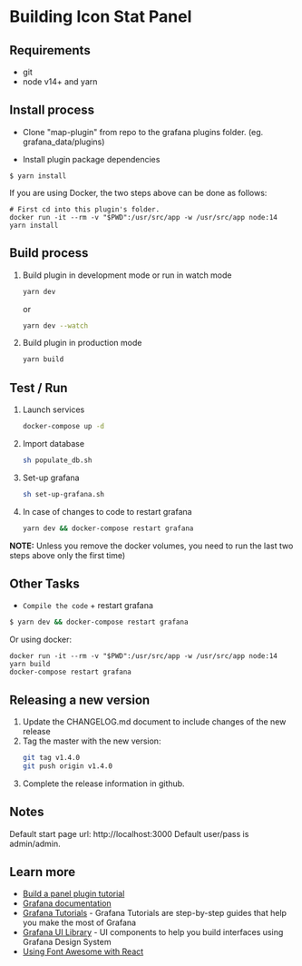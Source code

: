 # Building Icon Stat Panel

## Requirements

- git
- node v14+ and yarn

## Install process

- Clone "map-plugin" from repo to the grafana plugins folder. (eg. grafana_data/plugins)

- Install plugin package dependencies

```
$ yarn install
```

If you are using Docker, the two steps above can be done as follows:
```
# First cd into this plugin's folder.
docker run -it --rm -v "$PWD":/usr/src/app -w /usr/src/app node:14 yarn install
```

## Build process

1. Build plugin in development mode or run in watch mode

   ```bash
   yarn dev
   ```

   or

   ```bash
   yarn dev --watch
   ```

2. Build plugin in production mode

   ```bash
   yarn build
   ```

## Test / Run

1. Launch services

    ```bash
    docker-compose up -d
    ```

2. Import database

    ```bash
    sh populate_db.sh
    ```

3. Set-up grafana

    ```bash
    sh set-up-grafana.sh
    ```

4. In case of changes to code to restart grafana

    ```bash
    yarn dev && docker-compose restart grafana
    ```

**NOTE:** Unless you remove the docker volumes, you need to run the last two
steps above only the first time)

## Other Tasks

- `Compile the code` + restart grafana
```sh
$ yarn dev && docker-compose restart grafana
```

Or using docker:
```
docker run -it --rm -v "$PWD":/usr/src/app -w /usr/src/app node:14 yarn build
docker-compose restart grafana
```

## Releasing a new version

1. Update the CHANGELOG.md document to include changes of the new release
1. Tag the master with the new version:
    ```sh
    git tag v1.4.0
    git push origin v1.4.0
    ```
1. Complete the release information in github.

## Notes

Default start page url: http://localhost:3000
Default user/pass is admin/admin.

## Learn more

- [Build a panel plugin tutorial](https://grafana.com/tutorials/build-a-panel-plugin)
- [Grafana documentation](https://grafana.com/docs/)
- [Grafana Tutorials](https://grafana.com/tutorials/) - Grafana Tutorials are step-by-step guides that help you make the most of Grafana
- [Grafana UI Library](https://developers.grafana.com/ui) - UI components to help you build interfaces using Grafana Design System
- [Using Font Awesome with React](https://fontawesome.com/v5.15/how-to-use/on-the-web/using-with/react)
